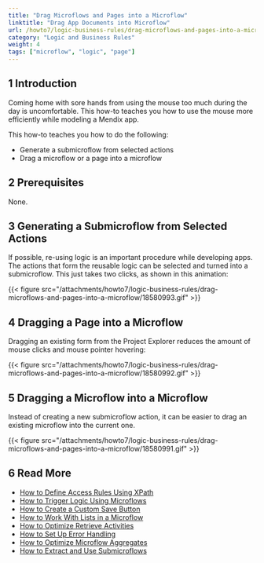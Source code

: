 ```yaml
---
title: "Drag Microflows and Pages into a Microflow"
linktitle: "Drag App Documents into Microflow"
url: /howto7/logic-business-rules/drag-microflows-and-pages-into-a-microflow/
category: "Logic and Business Rules"
weight: 4
tags: ["microflow", "logic", "page"]
---
```


## 1 Introduction

Coming home with sore hands from using the mouse too much during the day is uncomfortable. This how-to teaches you how to use the mouse more efficiently while modeling a Mendix app.

This how-to teaches you how to do the following:

* Generate a submicroflow from selected actions
* Drag a microflow or a page into a microflow

## 2 Prerequisites

None.

## 3 Generating a Submicroflow from Selected Actions

If possible, re-using logic is an important procedure while developing apps. The actions that form the reusable logic can be selected and turned into a submicroflow. This just takes two clicks, as shown in this animation:

{{< figure src="/attachments/howto7/logic-business-rules/drag-microflows-and-pages-into-a-microflow/18580993.gif" >}}

## 4 Dragging a Page into a Microflow

Dragging an existing form from the Project Explorer reduces the amount of mouse clicks and mouse pointer hovering:

{{< figure src="/attachments/howto7/logic-business-rules/drag-microflows-and-pages-into-a-microflow/18580992.gif" >}}

## 5 Dragging a Microflow into a Microflow

Instead of creating a new submicroflow action, it can be easier to drag an existing microflow into the current one.

{{< figure src="/attachments/howto7/logic-business-rules/drag-microflows-and-pages-into-a-microflow/18580991.gif" >}}

## 6 Read More

* [How to Define Access Rules Using XPath](/howto7/logic-business-rules/define-access-rules-using-xpath/)
* [How to Trigger Logic Using Microflows](/howto7/logic-business-rules/triggering-logic-using-microflows/)
* [How to Create a Custom Save Button](/howto7/logic-business-rules/create-a-custom-save-button/)
* [How to Work With Lists in a Microflow](/howto7/logic-business-rules/working-with-lists-in-a-microflow/)
* [How to Optimize Retrieve Activities](/howto7/logic-business-rules/optimizing-retrieve-activities/)
* [How to Set Up Error Handling](/howto7/logic-business-rules/set-up-error-handling/)
* [How to Optimize Microflow Aggregates](/howto7/logic-business-rules/optimizing-microflow-aggregates/)
* [How to Extract and Use Submicroflows](/howto7/logic-business-rules/extract-and-use-sub-microflows/)
